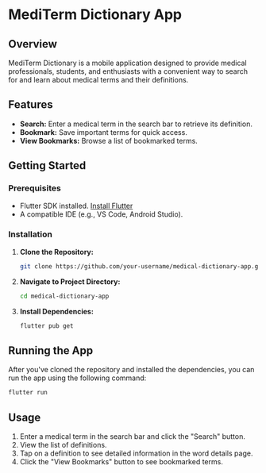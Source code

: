 # **MediTerm Dictionary App**

## Overview

MediTerm Dictionary is a mobile application designed to provide medical professionals, students, and enthusiasts with a convenient way to search for and learn about medical terms and their definitions.

## Features

- **Search:** Enter a medical term in the search bar to retrieve its definition.
- **Bookmark:** Save important terms for quick access.
- **View Bookmarks:** Browse a list of bookmarked terms.

## Getting Started

### Prerequisites

- Flutter SDK installed. [Install Flutter](https://flutter.dev/docs/get-started/install)
- A compatible IDE (e.g., VS Code, Android Studio).

### Installation

1. **Clone the Repository:**
    ```bash
    git clone https://github.com/your-username/medical-dictionary-app.git
    ```

2. **Navigate to Project Directory:**
    ```bash
    cd medical-dictionary-app
    ```

3. **Install Dependencies:**
    ```bash
    flutter pub get
    ```

## Running the App

After you've cloned the repository and installed the dependencies, you can run the app using the following command:

```bash
flutter run
```

## Usage
1. Enter a medical term in the search bar and click the "Search" button.
2. View the list of definitions.
3. Tap on a definition to see detailed information in the word details page.
4. Click the "View Bookmarks" button to see bookmarked terms.



